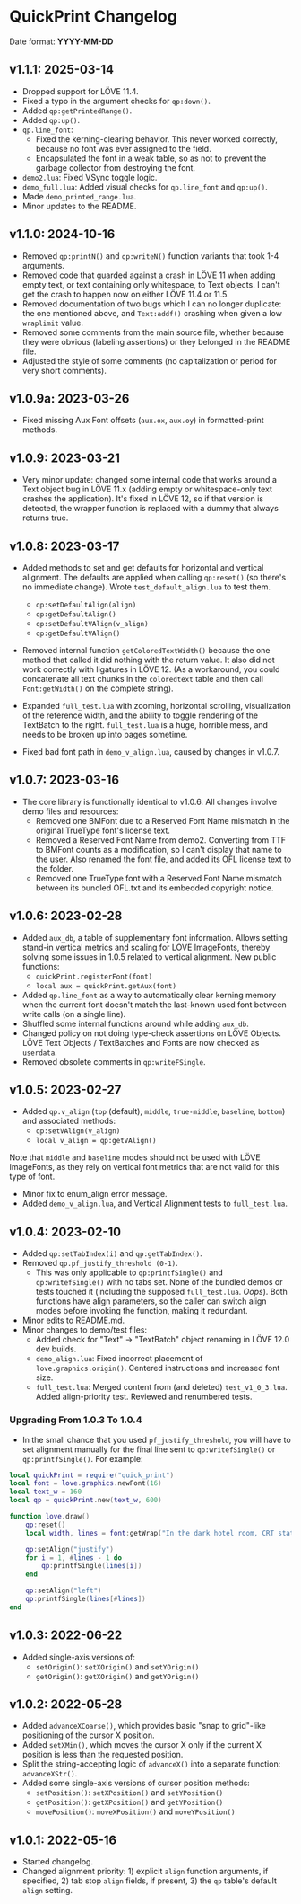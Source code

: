 # QuickPrint Changelog

Date format: **YYYY-MM-DD**

## v1.1.1: 2025-03-14
* Dropped support for LÖVE 11.4.
* Fixed a typo in the argument checks for `qp:down()`.
* Added `qp:getPrintedRange()`.
* Added `qp:up()`.
* `qp.line_font`:
  * Fixed the kerning-clearing behavior. This never worked correctly, because no font was ever assigned to the field.
  * Encapsulated the font in a weak table, so as not to prevent the garbage collector from destroying the font.
* `demo2.lua`: Fixed VSync toggle logic.
* `demo_full.lua`: Added visual checks for `qp.line_font` and `qp:up()`.
* Made `demo_printed_range.lua`.
* Minor updates to the README.


## v1.1.0: 2024-10-16
* Removed `qp:printN()` and `qp:writeN()` function variants that took 1-4 arguments.
* Removed code that guarded against a crash in LÖVE 11 when adding empty text, or text containing only whitespace, to Text objects. I can't get the crash to happen now on either LÖVE 11.4 or 11.5.
* Removed documentation of two bugs which I can no longer duplicate: the one mentioned above, and `Text:addf()` crashing when given a low `wraplimit` value.
* Removed some comments from the main source file, whether because they were obvious (labeling assertions) or they belonged in the README file.
* Adjusted the style of some comments (no capitalization or period for very short comments).


## v1.0.9a: 2023-03-26
* Fixed missing Aux Font offsets (`aux.ox`, `aux.oy`) in formatted-print methods.


## v1.0.9: 2023-03-21
* Very minor update: changed some internal code that works around a Text object bug in LÖVE 11.x (adding empty or whitespace-only text crashes the application). It's fixed in LÖVE 12, so if that version is detected, the wrapper function is replaced with a dummy that always returns true.


## v1.0.8: 2023-03-17
* Added methods to set and get defaults for horizontal and vertical alignment. The defaults are applied when calling `qp:reset()` (so there's no immediate change). Wrote `test_default_align.lua` to test them.
  * `qp:setDefaultAlign(align)`
  * `qp:getDefaultAlign()`
  * `qp:setDefaultVAlign(v_align)`
  * `qp:getDefaultVAlign()`

* Removed internal function `getColoredTextWidth()` because the one method that called it did nothing with the return value. It also did not work correctly with ligatures in LÖVE 12. (As a workaround, you could concatenate all text chunks in the `coloredtext` table and then call `Font:getWidth()` on the complete string).

* Expanded `full_test.lua` with zooming, horizontal scrolling, visualization of the reference width, and the ability to toggle rendering of the TextBatch to the right. `full_test.lua` is a huge, horrible mess, and needs to be broken up into pages sometime.

* Fixed bad font path in `demo_v_align.lua`, caused by changes in v1.0.7.


## v1.0.7: 2023-03-16
* The core library is functionally identical to v1.0.6. All changes involve demo files and resources:
  * Removed one BMFont due to a Reserved Font Name mismatch in the original TrueType font's license text.
  * Removed a Reserved Font Name from demo2. Converting from TTF to BMFont counts as a modification, so I can't display that name to the user. Also renamed the font file, and added its OFL license text to the folder.
  * Removed one TrueType font with a Reserved Font Name mismatch between its bundled OFL.txt and its embedded copyright notice.


## v1.0.6: 2023-02-28
* Added `aux_db`, a table of supplementary font information. Allows setting stand-in vertical metrics and scaling for LÖVE ImageFonts, thereby solving some issues in 1.0.5 related to vertical alignment. New public functions:
  * `quickPrint.registerFont(font)`
  * `local aux = quickPrint.getAux(font)`
* Added `qp.line_font` as a way to automatically clear kerning memory when the current font doesn't match the last-known used font between write calls (on a single line).
* Shuffled some internal functions around while adding `aux_db`.
* Changed policy on not doing type-check assertions on LÖVE Objects. LÖVE Text Objects / TextBatches and Fonts are now checked as `userdata`.
* Removed obsolete comments in `qp:writeFSingle`.


## v1.0.5: 2023-02-27
* Added `qp.v_align` (`top` (default), `middle`, `true-middle`, `baseline`, `bottom`) and associated methods:
  * `qp:setVAlign(v_align)`
  * `local v_align = qp:getVAlign()`

Note that `middle` and `baseline` modes should not be used with LÖVE ImageFonts, as they rely on vertical font metrics that are not valid for this type of font.

* Minor fix to enum_align error message.
* Added `demo_v_align.lua`, and Vertical Alignment tests to `full_test.lua`.


## v1.0.4: 2023-02-10
* Added `qp:setTabIndex(i)` and `qp:getTabIndex()`.
* Removed `qp.pf_justify_threshold (0-1)`.
  * This was only applicable to `qp:printfSingle()` and `qp:writefSingle()` with no tabs set. None of the bundled demos or tests touched it (including the supposed `full_test.lua`. *Oops*). Both functions have align parameters, so the caller can switch align modes before invoking the function, making it redundant.
* Minor edits to README.md.
* Minor changes to demo/test files:
  * Added check for "Text" -> "TextBatch" object renaming in LÖVE 12.0 dev builds.
  * `demo_align.lua`: Fixed incorrect placement of `love.graphics.origin()`. Centered instructions and increased font size.
  * `full_test.lua`: Merged content from (and deleted) `test_v1_0_3.lua`. Added align-priority test. Reviewed and renumbered tests.


### Upgrading From 1.0.3 To 1.0.4
* In the small chance that you used `pf_justify_threshold`, you will have to set alignment manually for the final line sent to `qp:writefSingle()` or `qp:printfSingle()`. For example:

```lua
local quickPrint = require("quick_print")
local font = love.graphics.newFont(16)
local text_w = 160
local qp = quickPrint.new(text_w, 600)

function love.draw()
	qp:reset()
	local width, lines = font:getWrap("In the dark hotel room, CRT static danced on his sullen face.", text_w)

	qp:setAlign("justify")
	for i = 1, #lines - 1 do
		qp:printfSingle(lines[i])
	end

	qp:setAlign("left")
	qp:printfSingle(lines[#lines])
end
```


## v1.0.3: 2022-06-22
* Added single-axis versions of:
  * `setOrigin()`: `setXOrigin()` and `setYOrigin()`
  * `getOrigin()`: `getXOrigin()` and `getYOrigin()`


## v1.0.2: 2022-05-28

* Added `advanceXCoarse()`, which provides basic "snap to grid"-like positioning of the cursor X position.
* Added `setXMin()`, which moves the cursor X only if the current X position is less than the requested position.
* Split the string-accepting logic of `advanceX()` into a separate function: `advanceXStr()`.
* Added some single-axis versions of cursor position methods:
  * `setPosition()`: `setXPosition()` and `setYPosition()`
  * `getPosition()`: `getXPosition()` and `getYPosition()`
  * `movePosition()`: `moveXPosition()` and `moveYPosition()`


## v1.0.1: 2022-05-16

* Started changelog.
* Changed alignment priority: 1) explicit `align` function arguments, if specified, 2) tab stop `align` fields, if present, 3) the `qp` table's default `align` setting.

